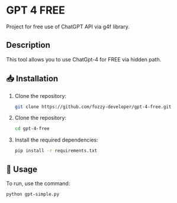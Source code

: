# GPT 4 FREE

Project for free use of ChatGPT API via g4f library.

## Description 

This tool allows you to use ChatGpt-4 for FREE via hidden path.

## 📥 Installation

1. Clone the repository:
    ```bash
    git clone https://github.com/fozzy-developer/gpt-4-free.git
    ```
    
2. Clone the repository:
    ```bash
    cd gpt-4-free
    ```

2. Install the required dependencies:
    ```bash
    pip install -r requirements.txt
    ```

## 📝 Usage

To run, use the command:
```bash
python gpt-simple.py
```
